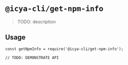# `@icya-cli/get-npm-info`

> TODO: description

## Usage

```
const getNpmInfo = require('@icya-cli/get-npm-info');

// TODO: DEMONSTRATE API
```
